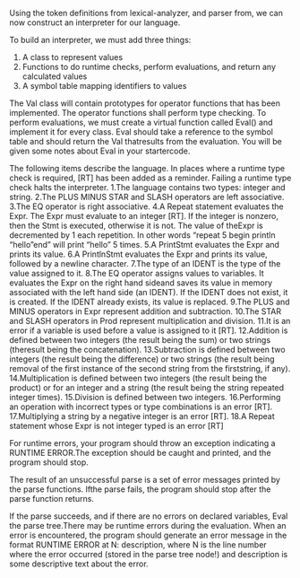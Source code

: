 Using the token definitions from lexical-analyzer, and parser from, we can now construct an interpreter for our language.


To build an interpreter, we must add three things:
1. A class to represent values
2. Functions to do runtime checks, perform evaluations, and return any calculated values
3. A symbol table mapping identifiers to values

The Val class will contain prototypes for operator functions that has been implemented. The operator functions shall perform type checking. To perform evaluations, we must create a virtual function called Eval() and implement it for every class. Eval should take a reference to the symbol table and should return the Val thatresults from the evaluation. You will be given some notes about Eval in your startercode.

The following items describe the language. In places where a runtime type check is required, [RT] has been added as a reminder. Failing a runtime type check halts the interpreter.
1.The language contains two types: integer and string.
2.The PLUS MINUS STAR and SLASH operators are left associative.
3.The EQ operator is right associative.
4.A Repeat statement evaluates the Expr. The Expr must evaluate to an integer [RT]. If the integer is nonzero, then the Stmt is executed, otherwise it is not. The value of theExpr is decremented by 1 each repetition. In other words “repeat 5 begin println “hello”end” will print “hello” 5 times.
5.A PrintStmt evaluates the Expr and prints its value.
6.A PrintlnStmt evaluates the Expr and prints its value, followed by a newline character.
7.The type of an IDENT is the type of the value assigned to it.
8.The EQ operator assigns values to variables. It evaluates the Expr on the right hand sideand saves its value in memory associated with the left hand side (an IDENT). If the IDENT does not exist, it is created. If the IDENT already exists, its value is replaced.
9.The PLUS and MINUS operators in Expr represent addition and subtraction.
10.The STAR and SLASH operators in Prod represent multiplication and division.
11.It is an error if a variable is used before a value is assigned to it [RT].
12.Addition is defined between two integers (the result being the sum) or two strings (theresult being the concatenation).
13.Subtraction is defined between two integers (the result being the difference) or two strings (the result being removal of the first instance of the second string from the firststring, if any).
14.Multiplication is defined between two integers (the result being the product) or for an integer and a string (the result being the string repeated integer times).
15.Division is defined between two integers.
16.Performing an operation with incorrect types or type combinations is an error [RT].
17.Multiplying a string by a negative integer is an error [RT].
18.A Repeat statement whose Expr is not integer typed is an error [RT]

For runtime errors, your program should throw an exception indicating a RUNTIME ERROR.The exception should be caught and printed, and the program should stop.

The result of an unsuccessful parse is a set of error messages printed by the parse functions. Ifthe parse fails, the program should stop after the parse function returns.

If the parse succeeds, and if there are no errors on declared variables, Eval the parse tree.There may be runtime errors during the evaluation. When an error is encountered, the program should generate an error message in the format RUNTIME ERROR at N: description, where N is the line number where the error occurred (stored in the parse tree node!) and description is some descriptive text about the error.
